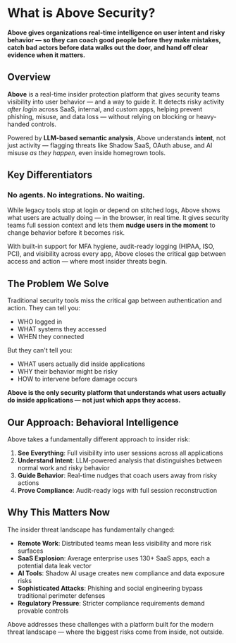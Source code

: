 # What is Above Security?

**Above gives organizations real-time intelligence on user intent and risky behavior — so they can coach good people before they make mistakes, catch bad actors before data walks out the door, and hand off clear evidence when it matters.**

## Overview

**Above** is a real-time insider protection platform that gives security teams visibility into user behavior — and a way to guide it. It detects risky activity *after login* across SaaS, internal, and custom apps, helping prevent phishing, misuse, and data loss — without relying on blocking or heavy-handed controls.

Powered by **LLM-based semantic analysis**, Above understands **intent**, not just activity — flagging threats like Shadow SaaS, OAuth abuse, and AI misuse *as they happen*, even inside homegrown tools.

## Key Differentiators

### No agents. No integrations. No waiting.

While legacy tools stop at login or depend on stitched logs, Above shows what users are actually doing — in the browser, in real time. It gives security teams full session context and lets them **nudge users in the moment** to change behavior before it becomes risk.

With built-in support for MFA hygiene, audit-ready logging (HIPAA, ISO, PCI), and visibility across every app, Above closes the critical gap between access and action — where most insider threats begin.

## The Problem We Solve

Traditional security tools miss the critical gap between authentication and action. They can tell you:
- WHO logged in
- WHAT systems they accessed
- WHEN they connected

But they can't tell you:
- WHAT users actually did inside applications
- WHY their behavior might be risky
- HOW to intervene before damage occurs

**Above is the only security platform that understands what users actually do inside applications — not just which apps they access.**

## Our Approach: Behavioral Intelligence

Above takes a fundamentally different approach to insider risk:

1. **See Everything**: Full visibility into user sessions across all applications
2. **Understand Intent**: LLM-powered analysis that distinguishes between normal work and risky behavior
3. **Guide Behavior**: Real-time nudges that coach users away from risky actions
4. **Prove Compliance**: Audit-ready logs with full session reconstruction

## Why This Matters Now

The insider threat landscape has fundamentally changed:

- **Remote Work**: Distributed teams mean less visibility and more risk surfaces
- **SaaS Explosion**: Average enterprise uses 130+ SaaS apps, each a potential data leak vector
- **AI Tools**: Shadow AI usage creates new compliance and data exposure risks
- **Sophisticated Attacks**: Phishing and social engineering bypass traditional perimeter defenses
- **Regulatory Pressure**: Stricter compliance requirements demand provable controls

Above addresses these challenges with a platform built for the modern threat landscape — where the biggest risks come from inside, not outside.